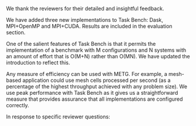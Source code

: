 We thank the reviewers for their detailed and insightful feedback.

We have added three new implementations to Task Bench: Dask,
MPI+OpenMP and MPI+CUDA. Results are included in the evaluation
section.

One of the salient features of Task Bench is that it permits the
implementation of a benchmark with M configurations and N systems with
an amount of effort that is O(M+N) rather than O(MN). We have updated
the introduction to reflect this.

Any measure of efficiency can be used with METG. For example, a
mesh-based application could use mesh cells processed per second (as a
percentage of the highest throughput achieved with any problem
size). We use peak performance with Task Bench as it gives us a
straightforward measure that provides assurance that all
implementations are configured correctly.

In response to specific reviewer questions:
